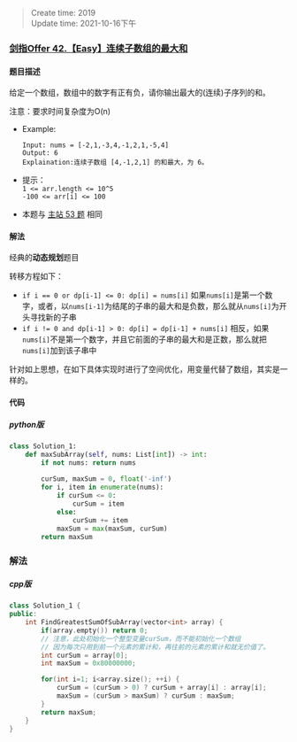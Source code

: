 > Create time: 2019  
> Update time: 2021-10-16下午

### [剑指Offer 42.【Easy】连续子数组的最大和](https://leetcode-cn.com/problems/lian-xu-zi-shu-zu-de-zui-da-he-lcof/)
#### 题目描述
给定一个数组，数组中的数字有正有负，请你输出最大的(连续)子序列的和。

注意：要求时间复杂度为O(n)  

- Example:
    ```
    Input: nums = [-2,1,-3,4,-1,2,1,-5,4]
    Output: 6
    Explaination:连续子数组 [4,-1,2,1] 的和最大，为 6。
    ```  
- 提示：  
   `1 <= arr.length <= 10^5`  
   `-100 <= arr[i] <= 100`

- 本题与 [主站 53 题](https://leetcode-cn.com/problems/maximum-subarray/) 相同
#### 解法
经典的**动态规划**题目  

转移方程如下：  
- `if i == 0 or dp[i-1] <= 0: dp[i] = nums[i]` 如果`nums[i]`是第一个数字，或者，以`nums[i-1]`为结尾的子串的最大和是负数，那么就从`nums[i]`为开头寻找新的子串  
- `if i != 0 and dp[i-1] > 0: dp[i] = dp[i-1] + nums[i]` 相反，如果`nums[i]`不是第一个数字，并且它前面的子串的最大和是正数，那么就把`nums[i]`加到该子串中

针对如上思想，在如下具体实现时进行了空间优化，用变量代替了数组，其实是一样的。  

#### 代码
##### python版
```python
class Solution_1:
    def maxSubArray(self, nums: List[int]) -> int:
        if not nums: return nums
        
        curSum, maxSum = 0, float('-inf')
        for i, item in enumerate(nums):
            if curSum <= 0:
                curSum = item
            else:
                curSum += item
            maxSum = max(maxSum, curSum)
        return maxSum
```

### 解法
##### cpp版
```cpp
class Solution_1 {
public:
    int FindGreatestSumOfSubArray(vector<int> array) {
        if(array.empty()) return 0;
        // 注意，此处初始化一个整型变量curSum，而不能初始化一个数组
        // 因为每次只用到前一个元素的累计和，再往前的元素的累计和就无价值了。
        int curSum = array[0];
        int maxSum = 0x80000000;

        for(int i=1; i<array.size(); ++i) {
            curSum = (curSum > 0) ? curSum + array[i] : array[i];
            maxSum = (curSum > maxSum) ? curSum : maxSum;
        }
        return maxSum;
    }
}
```